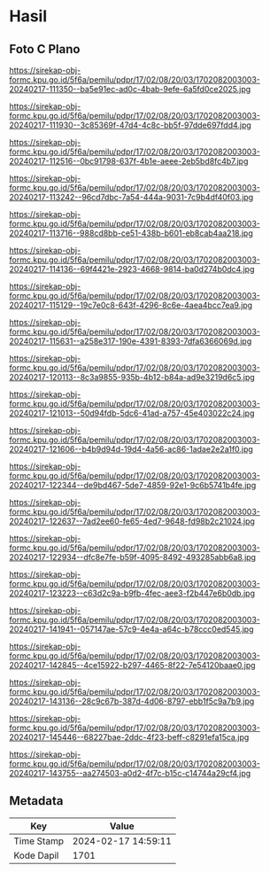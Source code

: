# Hasil

## Foto C Plano

https://sirekap-obj-formc.kpu.go.id/5f6a/pemilu/pdpr/17/02/08/20/03/1702082003003-20240217-111350--ba5e91ec-ad0c-4bab-9efe-6a5fd0ce2025.jpg

https://sirekap-obj-formc.kpu.go.id/5f6a/pemilu/pdpr/17/02/08/20/03/1702082003003-20240217-111930--3c85369f-47d4-4c8c-bb5f-97dde697fdd4.jpg

https://sirekap-obj-formc.kpu.go.id/5f6a/pemilu/pdpr/17/02/08/20/03/1702082003003-20240217-112516--0bc91798-637f-4b1e-aeee-2eb5bd8fc4b7.jpg

https://sirekap-obj-formc.kpu.go.id/5f6a/pemilu/pdpr/17/02/08/20/03/1702082003003-20240217-113242--96cd7dbc-7a54-444a-9031-7c9b4df40f03.jpg

https://sirekap-obj-formc.kpu.go.id/5f6a/pemilu/pdpr/17/02/08/20/03/1702082003003-20240217-113716--988cd8bb-ce51-438b-b601-eb8cab4aa218.jpg

https://sirekap-obj-formc.kpu.go.id/5f6a/pemilu/pdpr/17/02/08/20/03/1702082003003-20240217-114136--69f4421e-2923-4668-9814-ba0d274b0dc4.jpg

https://sirekap-obj-formc.kpu.go.id/5f6a/pemilu/pdpr/17/02/08/20/03/1702082003003-20240217-115129--19c7e0c8-643f-4296-8c6e-4aea4bcc7ea9.jpg

https://sirekap-obj-formc.kpu.go.id/5f6a/pemilu/pdpr/17/02/08/20/03/1702082003003-20240217-115631--a258e317-190e-4391-8393-7dfa6366069d.jpg

https://sirekap-obj-formc.kpu.go.id/5f6a/pemilu/pdpr/17/02/08/20/03/1702082003003-20240217-120113--8c3a9855-935b-4b12-b84a-ad9e3219d6c5.jpg

https://sirekap-obj-formc.kpu.go.id/5f6a/pemilu/pdpr/17/02/08/20/03/1702082003003-20240217-121013--50d94fdb-5dc6-41ad-a757-45e403022c24.jpg

https://sirekap-obj-formc.kpu.go.id/5f6a/pemilu/pdpr/17/02/08/20/03/1702082003003-20240217-121606--b4b9d94d-19d4-4a56-ac86-1adae2e2a1f0.jpg

https://sirekap-obj-formc.kpu.go.id/5f6a/pemilu/pdpr/17/02/08/20/03/1702082003003-20240217-122344--de9bd467-5de7-4859-92e1-9c6b5741b4fe.jpg

https://sirekap-obj-formc.kpu.go.id/5f6a/pemilu/pdpr/17/02/08/20/03/1702082003003-20240217-122637--7ad2ee60-fe65-4ed7-9648-fd98b2c21024.jpg

https://sirekap-obj-formc.kpu.go.id/5f6a/pemilu/pdpr/17/02/08/20/03/1702082003003-20240217-122934--dfc8e7fe-b59f-4095-8492-493285abb6a8.jpg

https://sirekap-obj-formc.kpu.go.id/5f6a/pemilu/pdpr/17/02/08/20/03/1702082003003-20240217-123223--c63d2c9a-b9fb-4fec-aee3-f2b447e6b0db.jpg

https://sirekap-obj-formc.kpu.go.id/5f6a/pemilu/pdpr/17/02/08/20/03/1702082003003-20240217-141941--057147ae-57c9-4e4a-a64c-b78ccc0ed545.jpg

https://sirekap-obj-formc.kpu.go.id/5f6a/pemilu/pdpr/17/02/08/20/03/1702082003003-20240217-142845--4ce15922-b297-4465-8f22-7e54120baae0.jpg

https://sirekap-obj-formc.kpu.go.id/5f6a/pemilu/pdpr/17/02/08/20/03/1702082003003-20240217-143136--28c9c67b-387d-4d06-8797-ebb1f5c9a7b9.jpg

https://sirekap-obj-formc.kpu.go.id/5f6a/pemilu/pdpr/17/02/08/20/03/1702082003003-20240217-145446--68227bae-2ddc-4f23-beff-c8291efa15ca.jpg

https://sirekap-obj-formc.kpu.go.id/5f6a/pemilu/pdpr/17/02/08/20/03/1702082003003-20240217-143755--aa274503-a0d2-4f7c-b15c-c14744a29cf4.jpg


## Metadata

| Key        | Value               |
| ---------- | ------------------- |
| Time Stamp | 2024-02-17 14:59:11 |
| Kode Dapil | 1701                |



